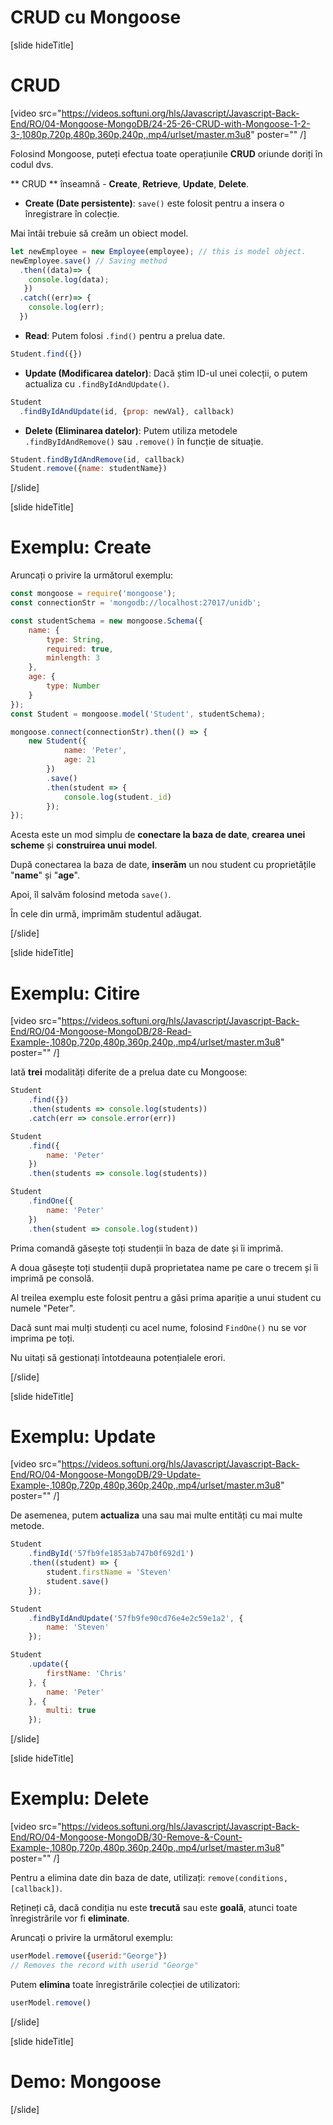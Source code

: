 # CRUD cu Mongoose

[slide hideTitle]

# CRUD

[video src="https://videos.softuni.org/hls/Javascript/Javascript-Back-End/RO/04-Mongoose-MongoDB/24-25-26-CRUD-with-Mongoose-1-2-3-,1080p,720p,480p,360p,240p,.mp4/urlset/master.m3u8" poster="" /]

Folosind Mongoose, puteți efectua toate operațiunile **CRUD** oriunde doriți în codul dvs.

** CRUD ** înseamnă - **Create**, **Retrieve**, **Update**, **Delete**.

- **Create (Date persistente)**: `save()` este folosit pentru a insera o înregistrare în colecție.

Mai întâi trebuie să creăm un obiect model.

``` js
let newEmployee = new Employee(employee); // this is model object.
newEmployee.save() // Saving method
  .then((data)=> {
    console.log(data);
   })
  .catch((err)=> {
    console.log(err);
  })
```

- **Read**: Putem folosi `.find()` pentru a prelua date.

``` js
Student.find({})
```

- **Update (Modificarea datelor)**: Dacă știm ID-ul unei colecții, o putem actualiza cu `.findByIdAndUpdate()`.

``` js
Student
  .findByIdAndUpdate(id, {prop: newVal}, callback)
```

- **Delete (Eliminarea datelor)**: Putem utiliza metodele `.findByIdAndRemove()` sau `.remove()` în funcție de situație.

``` js
Student.findByIdAndRemove(id, callback)
Student.remove({name: studentName})
```


[/slide]

[slide hideTitle]

# Exemplu: Create

Aruncați o privire la următorul exemplu:

``` js
const mongoose = require('mongoose');
const connectionStr = 'mongodb://localhost:27017/unidb';

const studentSchema = new mongoose.Schema({
    name: {
        type: String,
        required: true,
        minlength: 3
    },
    age: {
        type: Number
    }
});
const Student = mongoose.model('Student', studentSchema);

mongoose.connect(connectionStr).then(() => {
    new Student({
            name: 'Peter',
            age: 21
        })
        .save()
        .then(student => {
            console.log(student._id)
        });
});
```

Acesta este un mod simplu de **conectare la baza de date**, **crearea unei scheme** și **construirea unui model**.

După conectarea la baza de date, **inserăm** un nou student cu proprietățile "**name**" și "**age**".

Apoi, îl salvăm folosind metoda `save()`.

În cele din urmă, imprimăm studentul adăugat.

[/slide]

[slide hideTitle]

# Exemplu: Citire

[video src="https://videos.softuni.org/hls/Javascript/Javascript-Back-End/RO/04-Mongoose-MongoDB/28-Read-Example-,1080p,720p,480p,360p,240p,.mp4/urlset/master.m3u8" poster="" /]

Iată **trei** modalități diferite de a prelua date cu Mongoose:

``` js
Student
    .find({})
    .then(students => console.log(students))
    .catch(err => console.error(err))

Student
    .find({
        name: 'Peter'
    })
    .then(students => console.log(students))

Student
    .findOne({
        name: 'Peter'
    })
    .then(student => console.log(student))
```

Prima comandă găsește toți studenții în baza de date și îi imprimă.

A doua găsește toți studenții după proprietatea name pe care o trecem și îi imprimă pe consolă.

Al treilea exemplu este folosit pentru a găsi prima apariție a unui student cu numele "Peter". 

Dacă sunt mai mulți studenți cu acel nume, folosind `FindOne()` nu se vor imprima pe toți.

Nu uitați să gestionați întotdeauna potențialele erori.

[/slide]

[slide hideTitle]

# Exemplu: Update

[video src="https://videos.softuni.org/hls/Javascript/Javascript-Back-End/RO/04-Mongoose-MongoDB/29-Update-Example-,1080p,720p,480p,360p,240p,.mp4/urlset/master.m3u8" poster="" /]

De asemenea, putem **actualiza** una sau mai multe entități cu mai multe metode.

``` js
Student
    .findById('57fb9fe1853ab747b0f692d1')
    .then((student) => {
        student.firstName = 'Steven'
        student.save()
    });

Student
    .findByIdAndUpdate('57fb9fe90cd76e4e2c59e1a2', {
        name: 'Steven'
    });

Student
    .update({
        firstName: 'Chris'
    }, {
        name: 'Peter'
    }, {
        multi: true
    });
```
[/slide]


[slide hideTitle]

# Exemplu: Delete

[video src="https://videos.softuni.org/hls/Javascript/Javascript-Back-End/RO/04-Mongoose-MongoDB/30-Remove-&-Count-Example-,1080p,720p,480p,360p,240p,.mp4/urlset/master.m3u8" poster="" /]

Pentru a elimina date din baza de date, utilizați: `remove(conditions, [callback])`.

Rețineți că, dacă condiția nu este **trecută** sau este **goală**, atunci toate înregistrările vor fi **eliminate**.

Aruncați o privire la următorul exemplu:

``` js
userModel.remove({userid:"George"})
// Removes the record with userid "George"
```

Putem **elimina** toate înregistrările colecției de utilizatori:

``` js
userModel.remove()
```

[/slide]

[slide hideTitle]

# Demo: Mongoose
[/slide]